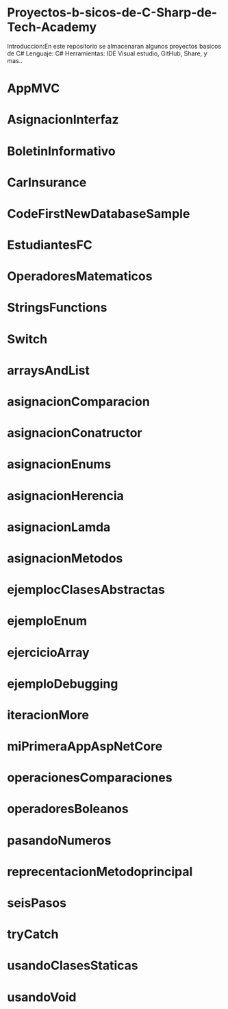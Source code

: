 # Proyectos-b-sicos-de-C-Sharp-de-Tech-Academy
Introduccion:En este repositorio se almacenaran algunos proyectos basicos de C#
Lenguaje: C#
Herramientas: IDE Visual estudio, GitHub, Share,  y mas..
# AppMVC

# AsignacionInterfaz
# BoletinInformativo
# CarInsurance
# CodeFirstNewDatabaseSample
# EstudiantesFC
# OperadoresMatematicos
# StringsFunctions
# Switch
# arraysAndList
# asignacionComparacion
# asignacionConatructor
# asignacionEnums
# asignacionHerencia
# asignacionLamda
# asignacionMetodos
# ejemplocClasesAbstractas
# ejemploEnum
# ejercicioArray
# ejemploDebugging
# iteracionMore
# miPrimeraAppAspNetCore
# operacionesComparaciones
# operadoresBoleanos
# pasandoNumeros
# reprecentacionMetodoprincipal
# seisPasos
# tryCatch
# usandoClasesStaticas
# usandoVoid

